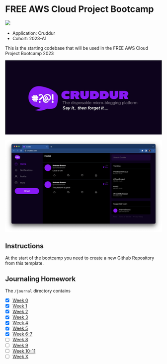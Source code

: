 # FREE AWS Cloud Project Bootcamp

![](https://codebuild.us-east-1.amazonaws.com/badges?uuid=eyJlbmNyeXB0ZWREYXRhIjoiVlF3NXhLZktGdTdUL1lwZDZVWlVJelNGL3MvRTNaZERmanRscVpObFlNN3JOWVhyemw0VHkySFpLa01tQUVEa1RvM1hzQ1RSK2RHY2JmNlpZZE5ORUlrPSIsIml2UGFyYW1ldGVyU3BlYyI6ImFOc05pcU9TUzluNTdKRjMiLCJtYXRlcmlhbFNldFNlcmlhbCI6MX0%3D&branch=main)

- Application: Cruddur
- Cohort: 2023-A1

This is the starting codebase that will be used in the FREE AWS Cloud Project Bootcamp 2023

![Cruddur Graphic](_docs/assets/cruddur-banner.jpg)

![Cruddur Screenshot](_docs/assets/cruddur-screenshot.png)

## Instructions

At the start of the bootcamp you need to create a new Github Repository from this template.

## Journaling Homework

The `/journal` directory contains

- [x] [Week 0](journal/week0.md)
- [x] [Week 1](journal/week1.md)
- [x] [Week 2](journal/week2.md)
- [x] [Week 3](journal/week3.md)
- [x] [Week 4](journal/week4.md)
- [x] [Week 5](journal/week5.md)
- [x] [Week 6-7](journal/week6-7.md)
- [ ] [Week 8](journal/week8.md)
- [ ] [Week 9](journal/week9.md)
- [ ] [Week 10-11](journal/week10-11.md)
- [ ] [Week X](journal/weekX.md)
